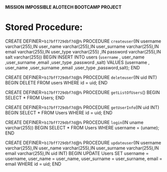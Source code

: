 #### MISSION IMPOSSIBLE ALOTECH BOOTCAMP PROJECT

# Stored Procedure:

CREATE DEFINER=`b17bff729dbf7d`@`%` PROCEDURE `createuser`(IN username varchar(255),IN user_name varchar(255),IN user_surname varchar(255),IN email varchar(255),IN user_type varchar(255) ,IN password varchar(255),IN salt varchar(255))
BEGIN
INSERT INTO users (`username` , user_name ,user_surname ,email ,user_type ,password ,salt) VALUES (username , user_name ,user_surname ,email ,user_type ,password,salt);
END

CREATE DEFINER=`b17bff729dbf7d`@`%` PROCEDURE `deleteuser`(IN uid INT)
BEGIN
DELETE FROM users WHERE id = uid;
END

CREATE DEFINER=`b17bff729dbf7d`@`%` PROCEDURE `getListOfUsers`()
BEGIN
SELECT \* FROM Users;
END

CREATE DEFINER=`b17bff729dbf7d`@`%` PROCEDURE `getUserInfo`(IN uid INT)
BEGIN
SELECT \* FROM Users WHERE id = uid;
END

CREATE DEFINER=`b17bff729dbf7d`@`%` PROCEDURE `login`(IN uname varchar(255))
BEGIN
SELECT \* FROM Users WHERE username = (uname);
END

CREATE DEFINER=`b17bff729dbf7d`@`%` PROCEDURE `updateuser`(IN username varchar(255),IN user_name varchar(255),IN user_surname varchar(255),IN email varchar(255),IN uid INT)
BEGIN
UPDATE Users SET username = username, user_name = user_name, user_surname = user_surname, email = email WHERE id = uid;
END
